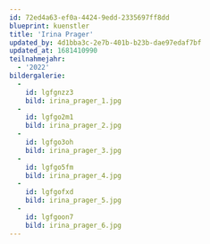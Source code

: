 ```yaml
---
id: 72ed4a63-ef0a-4424-9edd-2335697ff8dd
blueprint: kuenstler
title: 'Irina Prager'
updated_by: 4d1bba3c-2e7b-401b-b23b-dae97edaf7bf
updated_at: 1681410990
teilnahmejahr:
  - '2022'
bildergalerie:
  -
    id: lgfgnzz3
    bild: irina_prager_1.jpg
  -
    id: lgfgo2m1
    bild: irina_prager_2.jpg
  -
    id: lgfgo3oh
    bild: irina_prager_3.jpg
  -
    id: lgfgo5fm
    bild: irina_prager_4.jpg
  -
    id: lgfgofxd
    bild: irina_prager_5.jpg
  -
    id: lgfgoon7
    bild: irina_prager_6.jpg
---
```

